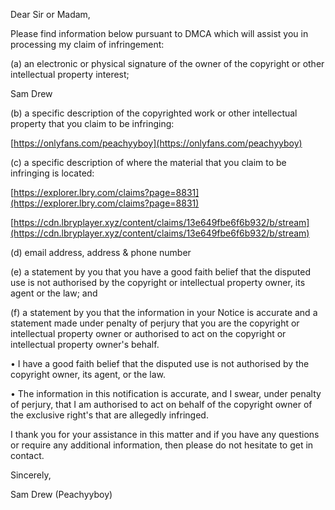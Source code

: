 ﻿Dear Sir or Madam,  

Please find information below pursuant to DMCA which will assist you in processing my claim of infringement:

(a) an electronic or physical signature of the owner of the copyright or other intellectual property interest;

Sam Drew

(b) a specific description of the copyrighted work or other intellectual property that you claim to be infringing:

[](https://onlyfans.com/peachyyboy)[https://onlyfans.com/peachyyboy](https://onlyfans.com/peachyyboy)

(c) a specific description of where the material that you claim to be infringing is located:

[https://explorer.lbry.com/claims?page=8831](https://explorer.lbry.com/claims?page=8831)

[https://cdn.lbryplayer.xyz/content/claims/13e649fbe6f6b932/b/stream](https://cdn.lbryplayer.xyz/content/claims/13e649fbe6f6b932/b/stream)

(d) email address, address & phone number

<personal information redacted>

(e) a statement by you that you have a good faith belief that the disputed use is not authorised by the copyright or intellectual property owner, its agent or the law; and

(f) a statement by you that the information in your Notice is accurate and a statement made under penalty of perjury that you are the copyright or intellectual property owner or authorised to act on the copyright or intellectual property owner's behalf.

• I have a good faith belief that the disputed use is not authorised by the copyright owner, its agent, or the law.

• The information in this notification is accurate, and I swear, under penalty of perjury, that I am authorised to act on behalf of the copyright owner of the exclusive right's that are allegedly infringed.

I thank you for your assistance in this matter and if you have any questions or require any additional information, then please do not hesitate to get in contact.

Sincerely,

Sam Drew (Peachyyboy)
<personal information redacted>


